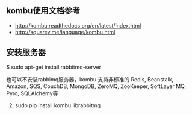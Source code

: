 ## kombu使用文档参考
* http://kombu.readthedocs.org/en/latest/index.html
* http://squarey.me/language/kombu.html

## 安装服务器
$ sudo apt-get install rabbitmq-server

也可以不安装rabbimq服务器，kombu 支持非标准的
Redis, Beanstalk, Amazon, SQS, CouchDB, MongoDB, ZeroMQ, ZooKeeper, SoftLayer MQ, Pyro, SQLAlchemy等

2. sudo pip install kombu librabbitmq

